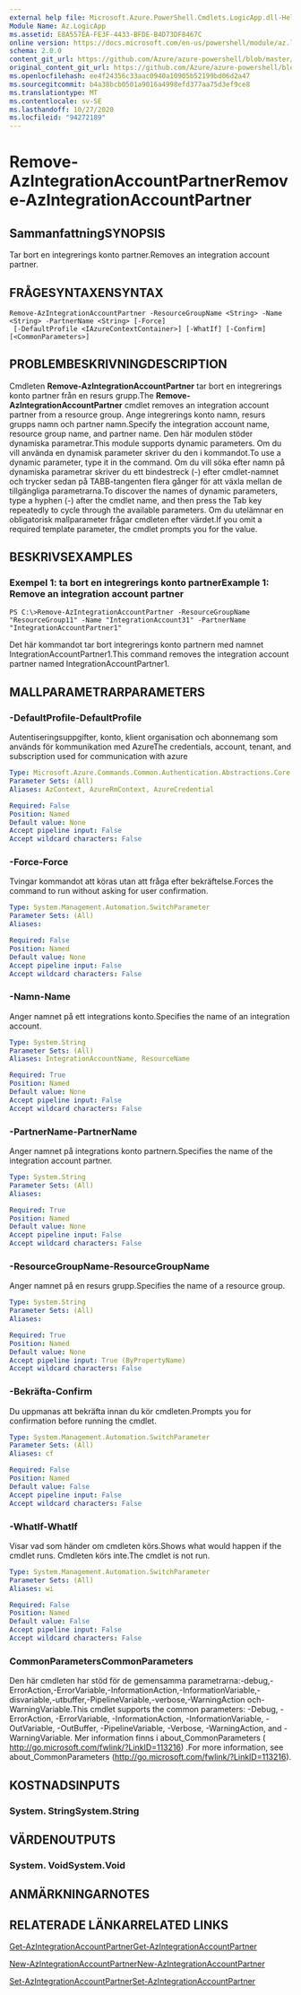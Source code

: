 ```yaml
---
external help file: Microsoft.Azure.PowerShell.Cmdlets.LogicApp.dll-Help.xml
Module Name: Az.LogicApp
ms.assetid: E8A557EA-FE3F-4433-BFDE-B4D73DF8467C
online version: https://docs.microsoft.com/en-us/powershell/module/az.logicapp/remove-azintegrationaccountpartner
schema: 2.0.0
content_git_url: https://github.com/Azure/azure-powershell/blob/master/src/LogicApp/LogicApp/help/Remove-AzIntegrationAccountPartner.md
original_content_git_url: https://github.com/Azure/azure-powershell/blob/master/src/LogicApp/LogicApp/help/Remove-AzIntegrationAccountPartner.md
ms.openlocfilehash: ee4f24356c33aac0940a10905b52199bd06d2a47
ms.sourcegitcommit: b4a38bcb0501a9016a4998efd377aa75d3ef9ce8
ms.translationtype: MT
ms.contentlocale: sv-SE
ms.lasthandoff: 10/27/2020
ms.locfileid: "94272189"
---
```

# <span data-ttu-id="f8da7-101">Remove-AzIntegrationAccountPartner</span><span class="sxs-lookup"><span data-stu-id="f8da7-101">Remove-AzIntegrationAccountPartner</span></span>

## <span data-ttu-id="f8da7-102">Sammanfattning</span><span class="sxs-lookup"><span data-stu-id="f8da7-102">SYNOPSIS</span></span>
<span data-ttu-id="f8da7-103">Tar bort en integrerings konto partner.</span><span class="sxs-lookup"><span data-stu-id="f8da7-103">Removes an integration account partner.</span></span>

## <span data-ttu-id="f8da7-104">FRÅGESYNTAXEN</span><span class="sxs-lookup"><span data-stu-id="f8da7-104">SYNTAX</span></span>

```
Remove-AzIntegrationAccountPartner -ResourceGroupName <String> -Name <String> -PartnerName <String> [-Force]
 [-DefaultProfile <IAzureContextContainer>] [-WhatIf] [-Confirm] [<CommonParameters>]
```

## <span data-ttu-id="f8da7-105">PROBLEMBESKRIVNING</span><span class="sxs-lookup"><span data-stu-id="f8da7-105">DESCRIPTION</span></span>
<span data-ttu-id="f8da7-106">Cmdleten **Remove-AzIntegrationAccountPartner** tar bort en integrerings konto partner från en resurs grupp.</span><span class="sxs-lookup"><span data-stu-id="f8da7-106">The **Remove-AzIntegrationAccountPartner** cmdlet removes an integration account partner from a resource group.</span></span>
<span data-ttu-id="f8da7-107">Ange integrerings konto namn, resurs grupps namn och partner namn.</span><span class="sxs-lookup"><span data-stu-id="f8da7-107">Specify the integration account name, resource group name, and partner name.</span></span>
<span data-ttu-id="f8da7-108">Den här modulen stöder dynamiska parametrar.</span><span class="sxs-lookup"><span data-stu-id="f8da7-108">This module supports dynamic parameters.</span></span>
<span data-ttu-id="f8da7-109">Om du vill använda en dynamisk parameter skriver du den i kommandot.</span><span class="sxs-lookup"><span data-stu-id="f8da7-109">To use a dynamic parameter, type it in the command.</span></span>
<span data-ttu-id="f8da7-110">Om du vill söka efter namn på dynamiska parametrar skriver du ett bindestreck (-) efter cmdlet-namnet och trycker sedan på TABB-tangenten flera gånger för att växla mellan de tillgängliga parametrarna.</span><span class="sxs-lookup"><span data-stu-id="f8da7-110">To discover the names of dynamic parameters, type a hyphen (-) after the cmdlet name, and then press the Tab key repeatedly to cycle through the available parameters.</span></span>
<span data-ttu-id="f8da7-111">Om du utelämnar en obligatorisk mallparameter frågar cmdleten efter värdet.</span><span class="sxs-lookup"><span data-stu-id="f8da7-111">If you omit a required template parameter, the cmdlet prompts you for the value.</span></span>

## <span data-ttu-id="f8da7-112">BESKRIVS</span><span class="sxs-lookup"><span data-stu-id="f8da7-112">EXAMPLES</span></span>

### <span data-ttu-id="f8da7-113">Exempel 1: ta bort en integrerings konto partner</span><span class="sxs-lookup"><span data-stu-id="f8da7-113">Example 1: Remove an integration account partner</span></span>
```
PS C:\>Remove-AzIntegrationAccountPartner -ResourceGroupName "ResourceGroup11" -Name "IntegrationAccount31" -PartnerName "IntegrationAccountPartner1"
```

<span data-ttu-id="f8da7-114">Det här kommandot tar bort integrerings konto partnern med namnet IntegrationAccountPartner1.</span><span class="sxs-lookup"><span data-stu-id="f8da7-114">This command removes the integration account partner named IntegrationAccountPartner1.</span></span>

## <span data-ttu-id="f8da7-115">MALLPARAMETRAR</span><span class="sxs-lookup"><span data-stu-id="f8da7-115">PARAMETERS</span></span>

### <span data-ttu-id="f8da7-116">-DefaultProfile</span><span class="sxs-lookup"><span data-stu-id="f8da7-116">-DefaultProfile</span></span>
<span data-ttu-id="f8da7-117">Autentiseringsuppgifter, konto, klient organisation och abonnemang som används för kommunikation med Azure</span><span class="sxs-lookup"><span data-stu-id="f8da7-117">The credentials, account, tenant, and subscription used for communication with azure</span></span>

```yaml
Type: Microsoft.Azure.Commands.Common.Authentication.Abstractions.Core.IAzureContextContainer
Parameter Sets: (All)
Aliases: AzContext, AzureRmContext, AzureCredential

Required: False
Position: Named
Default value: None
Accept pipeline input: False
Accept wildcard characters: False
```

### <span data-ttu-id="f8da7-118">-Force</span><span class="sxs-lookup"><span data-stu-id="f8da7-118">-Force</span></span>
<span data-ttu-id="f8da7-119">Tvingar kommandot att köras utan att fråga efter bekräftelse.</span><span class="sxs-lookup"><span data-stu-id="f8da7-119">Forces the command to run without asking for user confirmation.</span></span>

```yaml
Type: System.Management.Automation.SwitchParameter
Parameter Sets: (All)
Aliases:

Required: False
Position: Named
Default value: None
Accept pipeline input: False
Accept wildcard characters: False
```

### <span data-ttu-id="f8da7-120">-Namn</span><span class="sxs-lookup"><span data-stu-id="f8da7-120">-Name</span></span>
<span data-ttu-id="f8da7-121">Anger namnet på ett integrations konto.</span><span class="sxs-lookup"><span data-stu-id="f8da7-121">Specifies the name of an integration account.</span></span>

```yaml
Type: System.String
Parameter Sets: (All)
Aliases: IntegrationAccountName, ResourceName

Required: True
Position: Named
Default value: None
Accept pipeline input: False
Accept wildcard characters: False
```

### <span data-ttu-id="f8da7-122">-PartnerName</span><span class="sxs-lookup"><span data-stu-id="f8da7-122">-PartnerName</span></span>
<span data-ttu-id="f8da7-123">Anger namnet på integrations konto partnern.</span><span class="sxs-lookup"><span data-stu-id="f8da7-123">Specifies the name of the integration account partner.</span></span>

```yaml
Type: System.String
Parameter Sets: (All)
Aliases:

Required: True
Position: Named
Default value: None
Accept pipeline input: False
Accept wildcard characters: False
```

### <span data-ttu-id="f8da7-124">-ResourceGroupName</span><span class="sxs-lookup"><span data-stu-id="f8da7-124">-ResourceGroupName</span></span>
<span data-ttu-id="f8da7-125">Anger namnet på en resurs grupp.</span><span class="sxs-lookup"><span data-stu-id="f8da7-125">Specifies the name of a resource group.</span></span>

```yaml
Type: System.String
Parameter Sets: (All)
Aliases:

Required: True
Position: Named
Default value: None
Accept pipeline input: True (ByPropertyName)
Accept wildcard characters: False
```

### <span data-ttu-id="f8da7-126">-Bekräfta</span><span class="sxs-lookup"><span data-stu-id="f8da7-126">-Confirm</span></span>
<span data-ttu-id="f8da7-127">Du uppmanas att bekräfta innan du kör cmdleten.</span><span class="sxs-lookup"><span data-stu-id="f8da7-127">Prompts you for confirmation before running the cmdlet.</span></span>

```yaml
Type: System.Management.Automation.SwitchParameter
Parameter Sets: (All)
Aliases: cf

Required: False
Position: Named
Default value: False
Accept pipeline input: False
Accept wildcard characters: False
```

### <span data-ttu-id="f8da7-128">-WhatIf</span><span class="sxs-lookup"><span data-stu-id="f8da7-128">-WhatIf</span></span>
<span data-ttu-id="f8da7-129">Visar vad som händer om cmdleten körs.</span><span class="sxs-lookup"><span data-stu-id="f8da7-129">Shows what would happen if the cmdlet runs.</span></span>
<span data-ttu-id="f8da7-130">Cmdleten körs inte.</span><span class="sxs-lookup"><span data-stu-id="f8da7-130">The cmdlet is not run.</span></span>

```yaml
Type: System.Management.Automation.SwitchParameter
Parameter Sets: (All)
Aliases: wi

Required: False
Position: Named
Default value: False
Accept pipeline input: False
Accept wildcard characters: False
```

### <span data-ttu-id="f8da7-131">CommonParameters</span><span class="sxs-lookup"><span data-stu-id="f8da7-131">CommonParameters</span></span>
<span data-ttu-id="f8da7-132">Den här cmdleten har stöd för de gemensamma parametrarna:-debug,-ErrorAction,-ErrorVariable,-InformationAction,-InformationVariable,-disvariable,-utbuffer,-PipelineVariable,-verbose,-WarningAction och-WarningVariable.</span><span class="sxs-lookup"><span data-stu-id="f8da7-132">This cmdlet supports the common parameters: -Debug, -ErrorAction, -ErrorVariable, -InformationAction, -InformationVariable, -OutVariable, -OutBuffer, -PipelineVariable, -Verbose, -WarningAction, and -WarningVariable.</span></span> <span data-ttu-id="f8da7-133">Mer information finns i about_CommonParameters ( http://go.microsoft.com/fwlink/?LinkID=113216) .</span><span class="sxs-lookup"><span data-stu-id="f8da7-133">For more information, see about_CommonParameters (http://go.microsoft.com/fwlink/?LinkID=113216).</span></span>

## <span data-ttu-id="f8da7-134">KOSTNADS</span><span class="sxs-lookup"><span data-stu-id="f8da7-134">INPUTS</span></span>

### <span data-ttu-id="f8da7-135">System. String</span><span class="sxs-lookup"><span data-stu-id="f8da7-135">System.String</span></span>

## <span data-ttu-id="f8da7-136">VÄRDEN</span><span class="sxs-lookup"><span data-stu-id="f8da7-136">OUTPUTS</span></span>

### <span data-ttu-id="f8da7-137">System. Void</span><span class="sxs-lookup"><span data-stu-id="f8da7-137">System.Void</span></span>

## <span data-ttu-id="f8da7-138">ANMÄRKNINGAR</span><span class="sxs-lookup"><span data-stu-id="f8da7-138">NOTES</span></span>

## <span data-ttu-id="f8da7-139">RELATERADE LÄNKAR</span><span class="sxs-lookup"><span data-stu-id="f8da7-139">RELATED LINKS</span></span>

[<span data-ttu-id="f8da7-140">Get-AzIntegrationAccountPartner</span><span class="sxs-lookup"><span data-stu-id="f8da7-140">Get-AzIntegrationAccountPartner</span></span>](./Get-AzIntegrationAccountPartner.md)

[<span data-ttu-id="f8da7-141">New-AzIntegrationAccountPartner</span><span class="sxs-lookup"><span data-stu-id="f8da7-141">New-AzIntegrationAccountPartner</span></span>](./New-AzIntegrationAccountPartner.md)

[<span data-ttu-id="f8da7-142">Set-AzIntegrationAccountPartner</span><span class="sxs-lookup"><span data-stu-id="f8da7-142">Set-AzIntegrationAccountPartner</span></span>](./Set-AzIntegrationAccountPartner.md)



